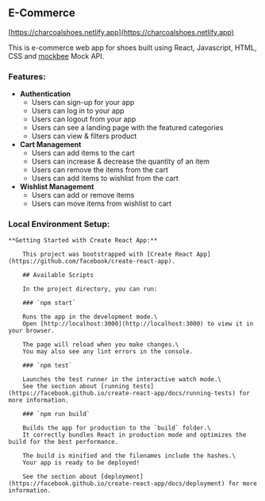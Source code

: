 ## E-Commerce 
[https://charcoalshoes.netlify.app](https://charcoalshoes.netlify.app)

This is e-commerce web app for shoes built using React, Javascript, HTML, CSS and [mockbee](https://mockbee.netlify.app/) Mock API.
### Features:
 - **Authentication**
   - Users can sign-up for your app
   - Users can log in to your app
   - Users can logout from your app
   - Users can see a landing page with the featured categories
   - Users can view & filters product
 - **Cart Management**
    - Users can add items to the cart
    - Users can increase & decrease the quantity of an item
    - Users can remove the items from the cart
    - Users can add items to wishlist from the cart
 - **Wishlist Management**
     - Users can add or remove items
     - Users can move items from wishlist to cart
### Local Environment Setup:

    **Getting Started with Create React App:**

        This project was bootstrapped with [Create React App](https://github.com/facebook/create-react-app).

        ## Available Scripts
        
        In the project directory, you can run:
        
        ### `npm start`
        
        Runs the app in the development mode.\
        Open [http://localhost:3000](http://localhost:3000) to view it in your browser.
        
        The page will reload when you make changes.\
        You may also see any lint errors in the console.
        
        ### `npm test`
        
        Launches the test runner in the interactive watch mode.\
        See the section about [running tests](https://facebook.github.io/create-react-app/docs/running-tests) for more information.
        
        ### `npm run build`
        
        Builds the app for production to the `build` folder.\
        It correctly bundles React in production mode and optimizes the build for the best performance.
        
        The build is minified and the filenames include the hashes.\
        Your app is ready to be deployed!
        
        See the section about [deployment](https://facebook.github.io/create-react-app/docs/deployment) for more information.

